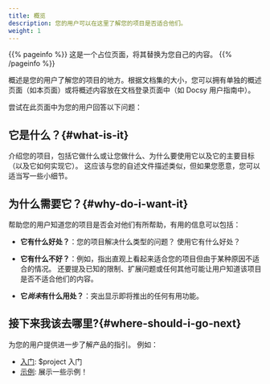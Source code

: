 ```yaml
---
title: 概览
description: 您的用户可以在这里了解您的项目是否适合他们。
weight: 1
---
```


{{% pageinfo %}}
这是一个占位页面，将其替换为您自己的内容。
{{% /pageinfo %}}


概述是您的用户了解您的项目的地方。根据文档集的大小，您可以拥有单独的概述页面（如本页面）或将概述内容放在文档登录页面中（如 Docsy 用户指南中）。

尝试在此页面中为您的用户回答以下问题：

## 它是什么？{#what-is-it}

介绍您的项目，包括它做什么或让您做什么、为什么要使用它以及它的主要目标（以及它如何实现它）。 这应该与您的自述文件描述类似，但如果您愿意，您可以适当写一些小细节。

## 为什么需要它？{#why-do-i-want-it}

帮助您的用户知道您的项目是否会对他们有所帮助，有用的信息可以包括：

* **它有什么好处？**：您的项目解决什么类型的问题？ 使用它有什么好处？

* **它有什么不好？**：例如，指出直观上看起来适合您的项目但由于某种原因不适合的情况。 还要提及已知的限制、扩展问题或任何其他可能让用户知道该项目是否不适合他们的内容。

* **它*尚未*有什么用处？**：突出显示即将推出的任何有用功能。

## 接下来我该去哪里?{#where-should-i-go-next}

为您的用户提供进一步了解产品的指引。 例如：

* [入门](/zh-cn/docs/getting-started/): $project 入门
* [示例](/zh-cn/docs/examples/): 展示一些示例！

